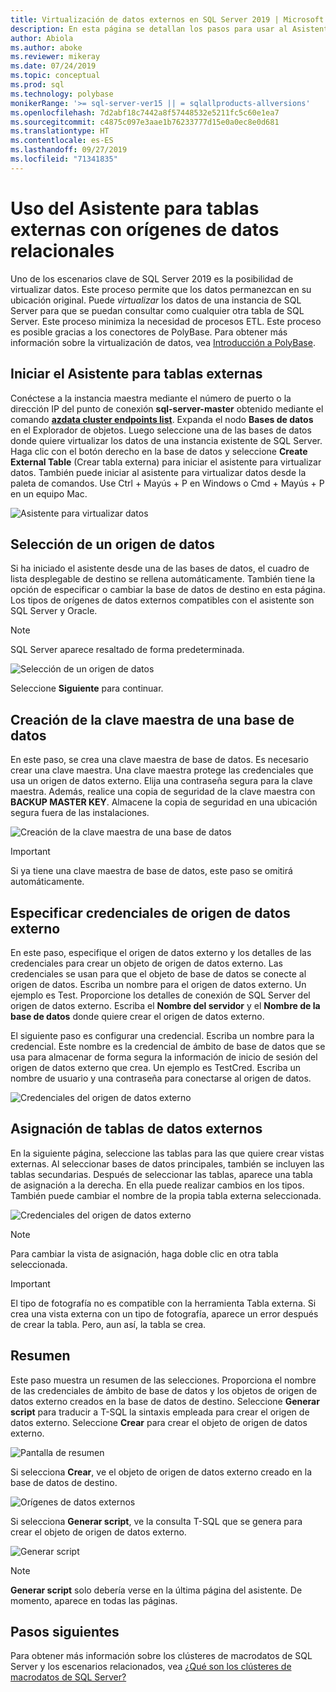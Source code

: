 ```yaml
---
title: Virtualización de datos externos en SQL Server 2019 | Microsoft Docs
description: En esta página se detallan los pasos para usar al Asistente para crear tablas externas para orígenes de datos relacionales
author: Abiola
ms.author: aboke
ms.reviewer: mikeray
ms.date: 07/24/2019
ms.topic: conceptual
ms.prod: sql
ms.technology: polybase
monikerRange: '>= sql-server-ver15 || = sqlallproducts-allversions'
ms.openlocfilehash: 7d2abf18c7442a8f57448532e5211fc5c60e1ea7
ms.sourcegitcommit: c4875c097e3aae1b76233777d15e0a0ec8e0d681
ms.translationtype: HT
ms.contentlocale: es-ES
ms.lasthandoff: 09/27/2019
ms.locfileid: "71341835"
---
```

# <a name="use-the-external-table-wizard-with-relational-data-sources"></a>Uso del Asistente para tablas externas con orígenes de datos relacionales

Uno de los escenarios clave de SQL Server 2019 es la posibilidad de virtualizar datos. Este proceso permite que los datos permanezcan en su ubicación original. Puede *virtualizar* los datos de una instancia de SQL Server para que se puedan consultar como cualquier otra tabla de SQL Server. Este proceso minimiza la necesidad de procesos ETL. Este proceso es posible gracias a los conectores de PolyBase. Para obtener más información sobre la virtualización de datos, vea [Introducción a PolyBase](polybase-guide.md).

## <a name="start-the-external-table-wizard"></a>Iniciar el Asistente para tablas externas

Conéctese a la instancia maestra mediante el número de puerto o la dirección IP del punto de conexión **sql-server-master** obtenido mediante el comando [**azdata cluster endpoints list**](../../big-data-cluster/deployment-guidance.md#endpoints). Expanda el nodo **Bases de datos** en el Explorador de objetos. Luego seleccione una de las bases de datos donde quiere virtualizar los datos de una instancia existente de SQL Server. Haga clic con el botón derecho en la base de datos y seleccione **Create External Table** (Crear tabla externa) para iniciar el asistente para virtualizar datos. También puede iniciar al asistente para virtualizar datos desde la paleta de comandos. Use Ctrl + Mayús + P en Windows o Cmd + Mayús + P en un equipo Mac.

![Asistente para virtualizar datos](media/data-virtualization/virtualize-data-wizard.png)
## <a name="select-a-data-source"></a>Selección de un origen de datos

Si ha iniciado el asistente desde una de las bases de datos, el cuadro de lista desplegable de destino se rellena automáticamente. También tiene la opción de especificar o cambiar la base de datos de destino en esta página. Los tipos de orígenes de datos externos compatibles con el asistente son SQL Server y Oracle.

> [!NOTE]
>SQL Server aparece resaltado de forma predeterminada.


![Selección de un origen de datos](media/data-virtualization/select-data-source.png)

Seleccione **Siguiente** para continuar.

## <a name="create-a-database-master-key"></a>Creación de la clave maestra de una base de datos

En este paso, se crea una clave maestra de base de datos. Es necesario crear una clave maestra. Una clave maestra protege las credenciales que usa un origen de datos externo. Elija una contraseña segura para la clave maestra. Además, realice una copia de seguridad de la clave maestra con **BACKUP MASTER KEY**. Almacene la copia de seguridad en una ubicación segura fuera de las instalaciones.

![Creación de la clave maestra de una base de datos](media/data-virtualization/virtualize-data-master-key.png)

> [!IMPORTANT]
> Si ya tiene una clave maestra de base de datos, este paso se omitirá automáticamente.

## <a name="enter-external-data-source-credentials"></a>Especificar credenciales de origen de datos externo

En este paso, especifique el origen de datos externo y los detalles de las credenciales para crear un objeto de origen de datos externo. Las credenciales se usan para que el objeto de base de datos se conecte al origen de datos. Escriba un nombre para el origen de datos externo. Un ejemplo es Test. Proporcione los detalles de conexión de SQL Server del origen de datos externo. Escriba el **Nombre del servidor** y el **Nombre de la base de datos** donde quiere crear el origen de datos externo.

El siguiente paso es configurar una credencial. Escriba un nombre para la credencial. Este nombre es la credencial de ámbito de base de datos que se usa para almacenar de forma segura la información de inicio de sesión del origen de datos externo que crea. Un ejemplo es TestCred. Escriba un nombre de usuario y una contraseña para conectarse al origen de datos.

![Credenciales del origen de datos externo](media/data-virtualization/data-source-credentials.png)

## <a name="external-data-table-mapping"></a>Asignación de tablas de datos externos

En la siguiente página, seleccione las tablas para las que quiere crear vistas externas. Al seleccionar bases de datos principales, también se incluyen las tablas secundarias. Después de seleccionar las tablas, aparece una tabla de asignación a la derecha. En ella puede realizar cambios en los tipos. También puede cambiar el nombre de la propia tabla externa seleccionada.

![Credenciales del origen de datos externo](media/data-virtualization/data-table-mapping.png)

> [!NOTE]
>Para cambiar la vista de asignación, haga doble clic en otra tabla seleccionada.

> [!IMPORTANT]
>El tipo de fotografía no es compatible con la herramienta Tabla externa. Si crea una vista externa con un tipo de fotografía, aparece un error después de crear la tabla. Pero, aun así, la tabla se crea.

## <a name="summary"></a>Resumen

Este paso muestra un resumen de las selecciones. Proporciona el nombre de las credenciales de ámbito de base de datos y los objetos de origen de datos externo creados en la base de datos de destino. Seleccione **Generar script** para traducir a T-SQL la sintaxis empleada para crear el origen de datos externo. Seleccione **Crear** para crear el objeto de origen de datos externo.

![Pantalla de resumen](media/data-virtualization/virtualize-data-summary.png)

Si selecciona **Crear**, ve el objeto de origen de datos externo creado en la base de datos de destino.

![Orígenes de datos externos](media/data-virtualization/external-data-sources.png)

Si selecciona **Generar script**, ve la consulta T-SQL que se genera para crear el objeto de origen de datos externo.

![Generar script](media/data-virtualization/generated-script.png)

> [!NOTE]
> **Generar script** solo debería verse en la última página del asistente. De momento, aparece en todas las páginas.

## <a name="next-steps"></a>Pasos siguientes

Para obtener más información sobre los clústeres de macrodatos de SQL Server y los escenarios relacionados, vea [¿Qué son los clústeres de macrodatos de SQL Server?](../../big-data-cluster/big-data-cluster-overview.md)
